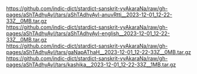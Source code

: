 https://github.com/indic-dict/stardict-sanskrit-vyAkaraNa/raw/gh-pages/aShTAdhyAyI/tars/aShTAdhyAyI-anuvRtti__2023-12-01_12-22-33Z__0MB.tar.gz  
https://github.com/indic-dict/stardict-sanskrit-vyAkaraNa/raw/gh-pages/aShTAdhyAyI/tars/aShTAdhyAyI-english__2023-12-01_12-22-33Z__0MB.tar.gz  
https://github.com/indic-dict/stardict-sanskrit-vyAkaraNa/raw/gh-pages/aShTAdhyAyI/tars/gaNapAThaH__2023-12-01_12-22-33Z__0MB.tar.gz  
https://github.com/indic-dict/stardict-sanskrit-vyAkaraNa/raw/gh-pages/aShTAdhyAyI/tars/kashika__2023-12-01_12-22-33Z__1MB.tar.gz  
